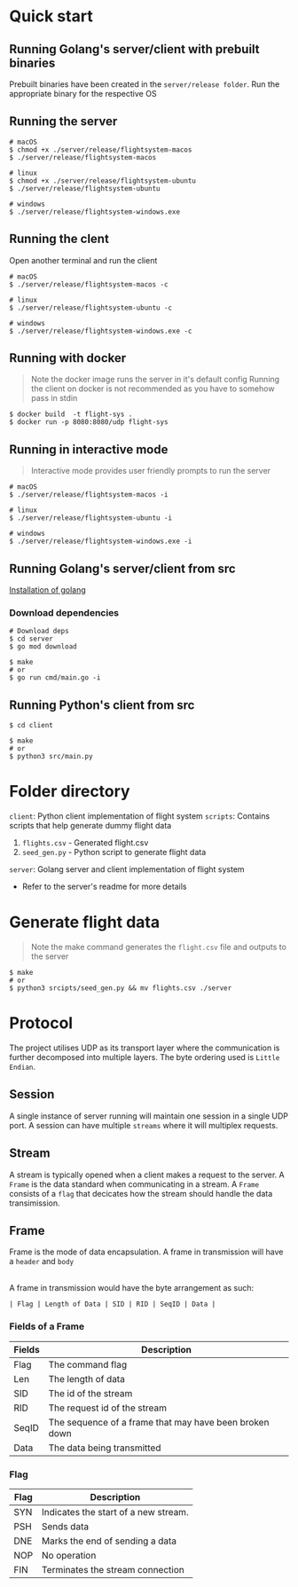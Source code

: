 # Quick start
## Running Golang's server/client with prebuilt binaries
Prebuilt binaries have been created in the `server/release folder`. 
Run the appropriate binary for the respective OS

## Running the server
```
# macOS
$ chmod +x ./server/release/flightsystem-macos 
$ ./server/release/flightsystem-macos

# linux
$ chmod +x ./server/release/flightsystem-ubuntu
$ ./server/release/flightsystem-ubuntu

# windows
$ ./server/release/flightsystem-windows.exe
```

## Running the clent
Open another terminal and run the client
```
# macOS
$ ./server/release/flightsystem-macos -c

# linux
$ ./server/release/flightsystem-ubuntu -c

# windows
$ ./server/release/flightsystem-windows.exe -c
```

## Running with docker
> Note the docker image runs the server in it's default config
> Running the client on docker is not recommended as you have to somehow pass in stdin
```
$ docker build  -t flight-sys .
$ docker run -p 8080:8080/udp flight-sys
```

## Running in interactive mode
> Interactive mode provides user friendly prompts to run the server
```
# macOS
$ ./server/release/flightsystem-macos -i

# linux
$ ./server/release/flightsystem-ubuntu -i

# windows
$ ./server/release/flightsystem-windows.exe -i
```

## Running Golang's server/client from src
[Installation of golang](https://go.dev/doc/install)
### Download dependencies 
```
# Download deps
$ cd server
$ go mod download

$ make
# or
$ go run cmd/main.go -i
```

## Running Python's client from src
```
$ cd client

$ make
# or
$ python3 src/main.py

```

# Folder directory
`client`: Python client implementation of flight system
`scripts`: Contains scripts that help generate dummy flight data
  1. `flights.csv` - Generated flight.csv
  2. `seed_gen.py` - Python script to generate flight data
   
`server`: Golang server and client implementation of flight system
  - Refer to the server's readme for more details

# Generate flight data
> Note the make command generates the `flight.csv` file and outputs to the server
```
$ make 
# or
$ python3 srcipts/seed_gen.py && mv flights.csv ./server
```



# Protocol
The project utilises UDP as its transport layer where the communication is further decomposed into multiple layers. The byte ordering used is `Little Endian`.

## Session
A single instance of server running will maintain one session in a single UDP port. A session can have multiple `streams` where it will multiplex requests. 

## Stream
A stream is typically opened when a client makes a request to the server. A `Frame` is the data standard when communicating in a stream. A `Frame` consists of a `flag` that decicates how the stream should handle the data transimission. 

## Frame
Frame is the mode of data encapsulation. A frame in transmission will have a `header` and `body`

<br/>
A frame in transmission would have the byte arrangement as such:

```
| Flag | Length of Data | SID | RID | SeqID | Data |
```
### Fields of a Frame
| Fields | Description                |
|--------|----------------------------|
| Flag   | The command flag           |
| Len    | The length of data         |
| SID    | The id of the stream       |
| RID    | The request id of the stream       |
| SeqID  | The sequence of a frame that may have been broken down |
| Data   | The data being transmitted |

### Flag
| Flag | Description                          |
|------|--------------------------------------|
| SYN  | Indicates the start of a new stream. |
| PSH  | Sends data                           |
| DNE  | Marks the end of sending a data      |
| NOP  | No operation                         |
| FIN  | Terminates the stream connection     |


